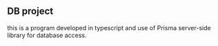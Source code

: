 ## DB project

this is a program developed in typescript and use of Prisma server-side library for database access.

